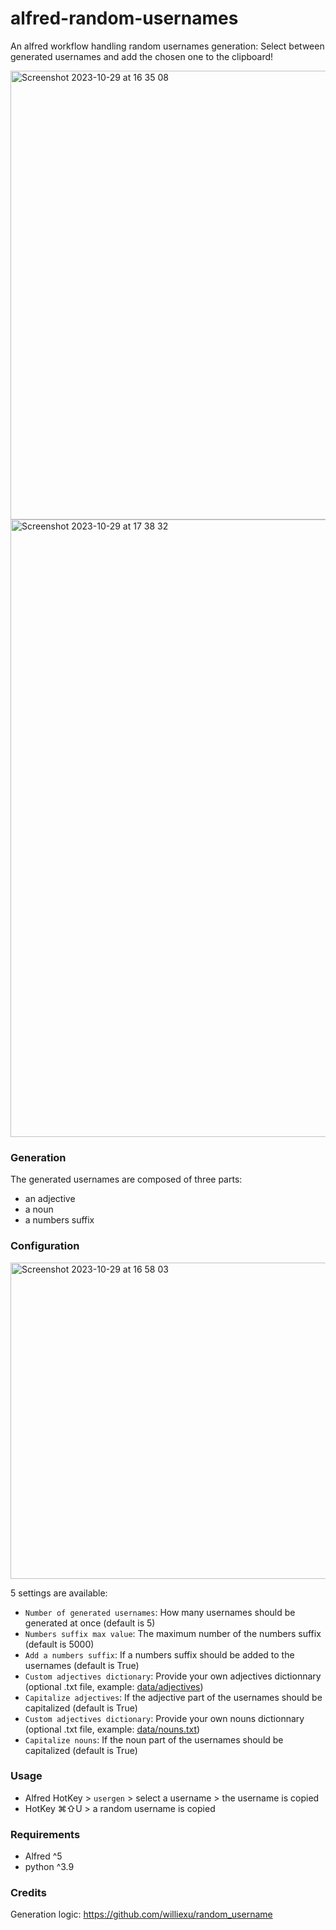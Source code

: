 # alfred-random-usernames
An alfred workflow handling random usernames generation: Select between generated usernames and add the chosen one to the clipboard!

<img width="718" alt="Screenshot 2023-10-29 at 16 35 08" src="https://github.com/Alhuin/alfred-random-usernames/assets/29608747/2c7996b2-3bd8-4921-bcce-36c4ab57c329">
<img width="988" alt="Screenshot 2023-10-29 at 17 38 32" src="https://github.com/Alhuin/alfred-random-usernames/assets/29608747/a641ec3c-bf18-4538-82ac-5ed68ca25775">

### Generation
The generated usernames are composed of three parts:
- an adjective
- a noun
- a numbers suffix

### Configuration
<img width="506" alt="Screenshot 2023-10-29 at 16 58 03" src="https://github.com/Alhuin/alfred-random-usernames/assets/29608747/0366f38e-a293-4e18-8a26-92b782bb72b1">

5 settings are available:
- `Number of generated usernames`: How many usernames should be generated at once (default is 5)
- `Numbers suffix max value`: The maximum number of the numbers suffix (default is 5000)
- `Add a numbers suffix`: If a numbers suffix should be added to the usernames (default is True)
- `Custom adjectives dictionary`: Provide your own adjectives dictionnary (optional .txt file, example: [data/adjectives](data/adjectives.txt))
- `Capitalize adjectives`: If the adjective part of the usernames should be capitalized (default is True)
- `Custom adjectives dictionary`: Provide your own nouns dictionnary (optional .txt file, example: [data/nouns.txt](data/nouns.txt))
- `Capitalize nouns`: If the noun part of the usernames should be capitalized (default is True)

### Usage
- Alfred HotKey > `usergen` > select a username > the username is copied
- HotKey ⌘⇧U > a random username is copied


### Requirements
- Alfred ^5
- python ^3.9

### Credits
Generation logic: https://github.com/williexu/random_username
